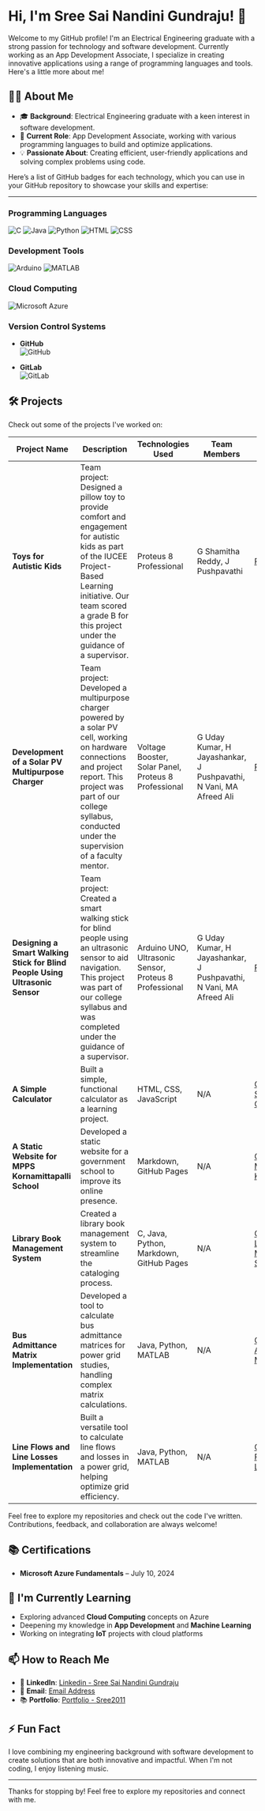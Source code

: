 # Hi, I'm Sree Sai Nandini Gundraju! 👋

Welcome to my GitHub profile! I'm an Electrical Engineering graduate with a strong passion for technology and software development. Currently working as an App Development Associate, I specialize in creating innovative applications using a range of programming languages and tools. Here's a little more about me!

## 👨‍💻 About Me
- 🎓 **Background**: Electrical Engineering graduate with a keen interest in software development.
- 💼 **Current Role**: App Development Associate, working with various programming languages to build and optimize applications.
- 💡 **Passionate About**: Creating efficient, user-friendly applications and solving complex problems using code.

Here’s a list of GitHub badges for each technology, which you can use in your GitHub repository to showcase your skills and expertise:

---

### **Programming Languages**  
  ![C](https://img.shields.io/badge/C-Beginner-87CEFA?logoColor=blue&labelColor=FF6347)
  ![Java](https://img.shields.io/badge/Java-Beginner-87CEFA?logoColor=blue&labelColor=FF6347)
  ![Python](https://img.shields.io/badge/Python-Intermediate-4682B4?logoColor=blue&labelColor=FF6347)
  ![HTML](https://img.shields.io/badge/HTML-Advanced-1E90FF?logoColor=blue&labelColor=FF6347)
  ![CSS](https://img.shields.io/badge/CSS-Intermediate-4682B4?logoColor=blue&labelColor=FF6347)

### **Development Tools** 
  ![Arduino](https://img.shields.io/badge/Arduino%20UNO-Beginner-FFA07A?logoColor=black&labelColor=1E90FF)
  ![MATLAB](https://img.shields.io/badge/MATLAB-Beginner-FFA07A?logoColor=black&labelColor=1E90FF)

### **Cloud Computing**
  ![Microsoft Azure](https://img.shields.io/badge/Microsoft%20Azure-Beginner-D3D3D3?logoColr=black&labelColor=2E8B57)

### **Version Control Systems**
- **GitHub**  
  ![GitHub](https://img.shields.io/badge/-GitHub-181717?logo=github&logoColor=white&style=flat)

- **GitLab**  
  ![GitLab](https://img.shields.io/badge/-GitLab-FC6D26?logo=gitlab&logoColor=white&style=flat)

## 🛠️ Projects

Check out some of the projects I've worked on:

| **Project Name** | **Description** | **Technologies Used** | **Team Members** | **Link** |
|------------------|-----------------|-----------------------|------------------|----------|
| **Toys for Autistic Kids** | Team project: Designed a pillow toy to provide comfort and engagement for autistic kids as part of the IUCEE Project-Based Learning initiative. Our team scored a grade B for this project under the guidance of a supervisor. | Proteus 8 Professional | G Shamitha Reddy, J Pushpavathi | [Presentation](https://docs.google.com/presentation/d/1S8wO9kZYVjpJ093yIf9HCaSIm35YqRpH/edit?usp=sharing&ouid=100719691743885633732&rtpof=true&sd=true) |
| **Development of a Solar PV Multipurpose Charger** | Team project: Developed a multipurpose charger powered by a solar PV cell, working on hardware connections and project report. This project was part of our college syllabus, conducted under the supervision of a faculty mentor. | Voltage Booster, Solar Panel, Proteus 8 Professional | G Uday Kumar, H Jayashankar, J Pushpavathi, N Vani, MA Afreed Ali | [Report](https://drive.google.com/file/d/1PDeob6k3VOnDo0dQyoafGPzC1hCQknIQ/view?usp=sharing) |
| **Designing a Smart Walking Stick for Blind People Using Ultrasonic Sensor** | Team project: Created a smart walking stick for blind people using an ultrasonic sensor to aid navigation. This project was part of our college syllabus and was completed under the guidance of a supervisor. | Arduino UNO, Ultrasonic Sensor, Proteus 8 Professional | G Uday Kumar, H Jayashankar, J Pushpavathi, N Vani, MA Afreed Ali | [Report](https://drive.google.com/file/d/1x4I_NYl9spLyIM0BQqtgIlD4Gl3TtJzT/view?usp=sharing) |
| **A Simple Calculator** | Built a simple, functional calculator as a learning project. | HTML, CSS, JavaScript | N/A | [GitHub - A Simple Calculator](https://sree2011.github.io/a-simple-calculator/) |
| **A Static Website for MPPS Kornamittapalli School** | Developed a static website for a government school to improve its online presence. | Markdown, GitHub Pages | N/A | [GitHub - MPPS Kornamittapalli](https://sree2011.github.io/mpps-kornamittapalli/) |
| **Library Book Management System** | Created a library book management system to streamline the cataloging process. | C, Java, Python, Markdown, GitHub Pages | N/A | [GitHub - Library Book Management System](https://sree2011.github.io/library-management-system-main-doc/) |
| **Bus Admittance Matrix Implementation** | Developed a tool to calculate bus admittance matrices for power grid studies, handling complex matrix calculations. | Java, Python, MATLAB | N/A | [GitHub - Bus Admittance Matrix](https://sree2011.github.io/bus-admittance-matrix/) |
| **Line Flows and Line Losses Implementation** | Built a versatile tool to calculate line flows and losses in a power grid, helping optimize grid efficiency. | Java, Python, MATLAB | N/A | [GitHub - Line Flows and Line Losses](https://sree2011.github.io/line-flows-and-losses/) |

Feel free to explore my repositories and check out the code I've written. Contributions, feedback, and collaboration are always welcome!

## 📚 Certifications
- **Microsoft Azure Fundamentals** – July 10, 2024

## 🌱 I'm Currently Learning
- Exploring advanced **Cloud Computing** concepts on Azure
- Deepening my knowledge in **App Development** and **Machine Learning**
- Working on integrating **IoT** projects with cloud platforms

## 📫 How to Reach Me
- 💬 **LinkedIn**: [Linkedin - Sree Sai Nandini Gundraju](https://www.linkedin.com/in/g-sree-sai-nandini/)
- 📧 **Email**: [Email Address](mailto:gundrajusreesainandini@gmail.com)
- 📚 **Portfolio**: [Portfolio - Sree2011](https://sree2011.github.io/portfolio-md-Sree2011/)

## ⚡ Fun Fact
I love combining my engineering background with software development to create solutions that are both innovative and impactful. When I'm not coding, I enjoy listening music.

---

Thanks for stopping by! Feel free to explore my repositories and connect with me.
